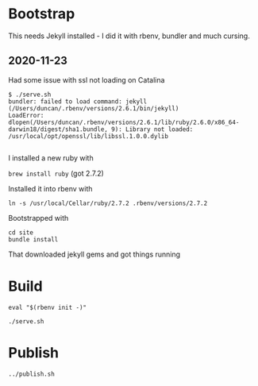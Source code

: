 # Bootstrap

This needs Jekyll installed - I did it with rbenv, bundler and much cursing.

## 2020-11-23

Had some issue with ssl not loading on Catalina

```
$ ./serve.sh 
bundler: failed to load command: jekyll (/Users/duncan/.rbenv/versions/2.6.1/bin/jekyll)
LoadError: dlopen(/Users/duncan/.rbenv/versions/2.6.1/lib/ruby/2.6.0/x86_64-darwin18/digest/sha1.bundle, 9): Library not loaded: /usr/local/opt/openssl/lib/libssl.1.0.0.dylib
 
``` 

I installed a new ruby with 

`brew install ruby` (got 2.7.2) 

Installed it into rbenv with 

`ln -s /usr/local/Cellar/ruby/2.7.2 .rbenv/versions/2.7.2`

Bootstrapped with 

```
cd site
bundle install
``` 

That downloaded jekyll gems and got things running

# Build

```
eval "$(rbenv init -)"

./serve.sh
```

# Publish

```
../publish.sh
```
